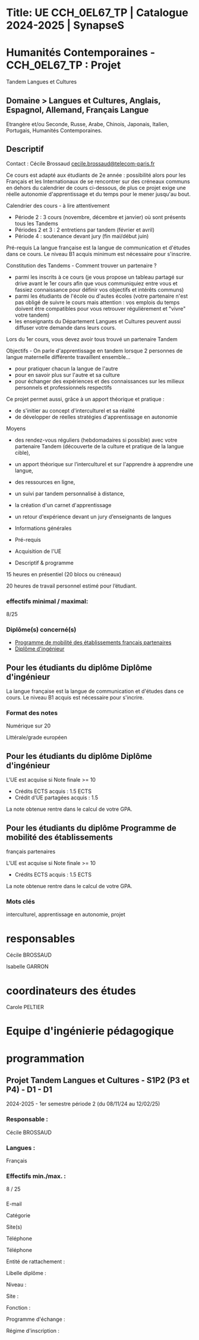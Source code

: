 # Title: UE CCH_0EL67_TP | Catalogue 2024-2025 | SynapseS

#  [ ](/catalogue/2024-2025) Humanités Contemporaines \- CCH_0EL67_TP : Projet
Tandem Langues et Cultures

## Domaine > Langues et Cultures, Anglais, Espagnol, Allemand, Français Langue
Etrangère et/ou Seconde, Russe, Arabe, Chinois, Japonais, Italien, Portugais,
Humanités Contemporaines.

## Descriptif

Contact : Cécile Brossaud cecile.brossaud@telecom-paris.fr

Ce cours est adapté aux étudiants de 2e année : possibilité alors pour les
Français et les Internationaux de se rencontrer sur des créneaux communs en
dehors du calendrier de cours ci-dessous, de plus ce projet exige une réelle
autonomie d'apprentissage et du temps pour le mener jusqu'au bout.

Calendrier des cours - à lire attentivement

  * Période 2 : 3 cours (novembre, décembre et janvier) où sont présents tous les Tandems 
  * Périodes 2 et 3 : 2 entretiens par tandem (février et avril) 
  * Période 4 : soutenance devant jury (fin mai/début juin)

Pré-requis La langue française est la langue de communication et d'études dans
ce cours. Le niveau B1 acquis minimum est nécessaire pour s'inscrire.

Constitution des Tandems - Comment trouver un partenaire ?

  * parmi les inscrits à ce cours (je vous propose un tableau partagé sur drive avant le 1er cours afin que vous communiquiez entre vous et fassiez connaissance pour définir vos objectifs et intérêts communs)
  * parmi les étudiants de l'école ou d'autes écoles (votre partenaire n'est pas obligé de suivre le cours mais attention : vos emplois du temps doivent être compatibles pour vous retrouver régulièrement et "vivre" votre tandem)
  * les enseignants du Département Langues et Cultures peuvent aussi diffuser votre demande dans leurs cours.

Lors du 1er cours, vous devez avoir tous trouvé un partenaire Tandem

Objectifs - On parle d'apprentissage en tandem lorsque 2 personnes de langue
maternelle différente travaillent ensemble...

  * pour pratiquer chacun la langue de l'autre
  * pour en savoir plus sur l'autre et sa culture
  * pour échanger des expériences et des connaissances sur les milieux personnels et professionnels respectifs

Ce projet permet aussi, grâce à un apport théorique et pratique :

  * de s'initier au concept d'interculturel et sa réalité
  * de développer de réelles stratégies d'apprentissage en autonomie

Moyens

  * des rendez-vous réguliers (hebdomadaires si possible) avec votre partenaire Tandem (découverte de la culture et pratique de la langue cible),
  * un apport théorique sur l’interculturel et sur l'apprendre à apprendre une langue,
  * des ressources en ligne,
  * un suivi par tandem personnalisé à distance,
  * la création d'un carnet d'apprentissage
  * un retour d'expérience devant un jury d’enseignants de langues 

  * Informations générales
  * Pré-requis
  * Acquisition de l'UE
  * Descriptif & programme

15 heures en présentiel (20 blocs ou créneaux)

20 heures de travail personnel estimé pour l’étudiant.

### effectifs minimal / maximal:

8/25

### Diplôme(s) concerné(s)

  * [Programme de mobilité des établissements français partenaires](/catalogue/2024-2025/diplome/2063/PEF-programme-de-mobilite-des-etablissements-francais-partenaires)
  * [Diplôme d'ingénieur](/catalogue/2024-2025/diplome/4/ING-diplome-d-ingenieur)

## Pour les étudiants du diplôme Diplôme d'ingénieur

La langue française est la langue de communication et d'études dans ce cours.
Le niveau B1 acquis est nécessaire pour s'incrire.

### Format des notes

Numérique sur 20

Littérale/grade européen

## Pour les étudiants du diplôme Diplôme d'ingénieur

L'UE est acquise si Note finale >= 10

  * Crédits ECTS acquis : 1.5 ECTS
  * Crédit d'UE partagées acquis : 1.5

La note obtenue rentre dans le calcul de votre GPA.

## Pour les étudiants du diplôme Programme de mobilité des établissements
français partenaires

L'UE est acquise si Note finale >= 10

  * Crédits ECTS acquis : 1.5 ECTS

La note obtenue rentre dans le calcul de votre GPA.

### Mots clés

interculturel, apprentissage en autonomie, projet

# responsables

Cécile BROSSAUD

Isabelle GARRON

# coordinateurs des études

Carole PELTIER

# Equipe d'ingénierie pédagogique

# programmation

## Projet Tandem Langues et Cultures - S1P2 (P3 et P4) - D1 - D1

2024-2025 - 1er semestre période 2 (du 08/11/24 au 12/02/25)

### Responsable :

Cécile BROSSAUD

### Langues :

Français

### Effectifs min./max. :

8 / 25

###

E-mail

Catégorie

Site(s)

Téléphone

Téléphone

Entité de rattachement :

Libelle diplôme :

Niveau :

Site :

Fonction :

Programme d'échange :

Régime d'inscription :

